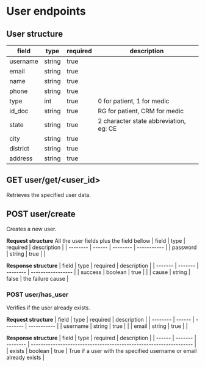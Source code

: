 # User endpoints
## User structure
| field    | type   | required | description                            |
| -------- | ------ | -------- | -------------------------------------- |
| username | string | true     |                                        |
| email    | string | true     |                                        |
| name     | string | true     |                                        |
| phone    | string | true     |                                        |
| type     | int    | true     | 0 for patient, 1 for medic             |
| id_doc   | string | true     | RG for patient, CRM for medic          |
| state    | string | true     | 2 character state abbreviation, eg: CE |
| city     | string | true     |                                        |
| district | string | true     |                                        |
| address  | string | true     |                                        |

## GET user/get/<user_id>
Retrieves the specified user data.

## POST user/create
Creates a new user.

**Request structure**
All the user fields plus the field bellow
| field    | type   | required | description |
| -------- | ------ | -------- | ----------- |
| password | string | true     |             |

**Response structure**
| field   | type    | required | description       |
| ------- | ------- | -------- | ----------------- |
| success | boolean | true     |                   |
| cause   | string  | false    | the failure cause |

### POST user/has_user
Verifies if the user already exists.

**Request structure**
| field    | type   | required | description |
| -------- | ------ | -------- | ----------- |
| username | string | true     |             |
| email    | string | true     |             |

**Response structure**
| field  | type    | required | description                                                        |
| ------ | ------- | -------- | ------------------------------------------------------------------ |
| exists | boolean | true     | True if a user with the specified username or email already exists |